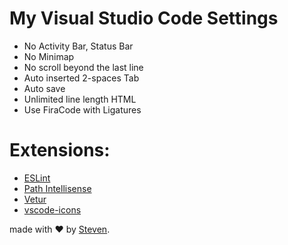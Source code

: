 # My Visual Studio Code Settings
- No Activity Bar, Status Bar
- No Minimap
- No scroll beyond the last line
- Auto inserted 2-spaces Tab
- Auto save
- Unlimited line length HTML
- Use FiraCode with Ligatures

# Extensions:
- [ESLint](https://marketplace.visualstudio.com/items?itemName=dbaeumer.vscode-eslint)
- [Path Intellisense](https://marketplace.visualstudio.com/items?itemName=christian-kohler.path-intellisense)
- [Vetur](https://marketplace.visualstudio.com/items?itemName=octref.vetur)
- [vscode-icons](https://marketplace.visualstudio.com/items?itemName=robertohuertasm.vscode-icons)

made with &#x2764; by [Steven](https://github.com/iamstevendao).
